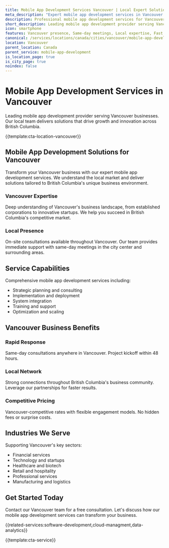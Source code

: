 ```yaml
---
title: Mobile App Development Services Vancouver | Local Expert Solutions
meta_description: "Expert mobile app development services in Vancouver. Local team, same-day consultations, proven results. Transform your business today."
description: Professional mobile app development services for Vancouver businesses
short_description: Leading mobile app development provider serving Vancouver and British Columbia.
icon: smartphone
features: Vancouver presence, Same-day meetings, Local expertise, Fast deployment, Competitive rates, Proven track record
canonical: /services/locations/canada/cities/vancouver/mobile-app-development-vancouver.html
location: Vancouver
parent_location: Canada
parent_service: mobile-app-development
is_location_page: true
is_city_page: true
noindex: false
---
```


# Mobile App Development Services in Vancouver

Leading mobile app development provider serving Vancouver businesses. Our local team delivers solutions that drive growth and innovation across British Columbia.

{{template:cta-location-vancouver}}

## Mobile App Development Solutions for Vancouver

Transform your Vancouver business with our expert mobile app development services. We understand the local market and deliver solutions tailored to British Columbia's unique business environment.

### Vancouver Expertise

Deep understanding of Vancouver's business landscape, from established corporations to innovative startups. We help you succeed in British Columbia's competitive market.

### Local Presence

On-site consultations available throughout Vancouver. Our team provides immediate support with same-day meetings in the city center and surrounding areas.

## Service Capabilities

Comprehensive mobile app development services including:
- Strategic planning and consulting
- Implementation and deployment
- System integration
- Training and support
- Optimization and scaling

## Vancouver Business Benefits

### Rapid Response
Same-day consultations anywhere in Vancouver. Project kickoff within 48 hours.

### Local Network
Strong connections throughout British Columbia's business community. Leverage our partnerships for faster results.

### Competitive Pricing
Vancouver-competitive rates with flexible engagement models. No hidden fees or surprise costs.

## Industries We Serve

Supporting Vancouver's key sectors:
- Financial services
- Technology and startups
- Healthcare and biotech
- Retail and hospitality
- Professional services
- Manufacturing and logistics

## Get Started Today

Contact our Vancouver team for a free consultation. Let's discuss how our mobile app development services can transform your business.

{{related-services:software-development,cloud-managment,data-analytics}}

{{template:cta-service}}
